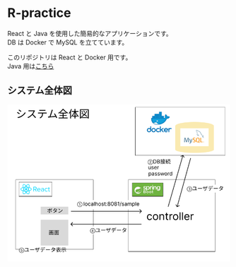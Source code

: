 # R-practice

React と Java を使用した簡易的なアプリケーションです。  
DB は Docker で MySQL を立てています。

このリポジトリは React と Docker 用です。  
Java 用は[こちら](https://github.com/Naka-nishi-s/R-practice2)

## システム全体図

![システム全体図](./sample/etc/システム全体図.png)
